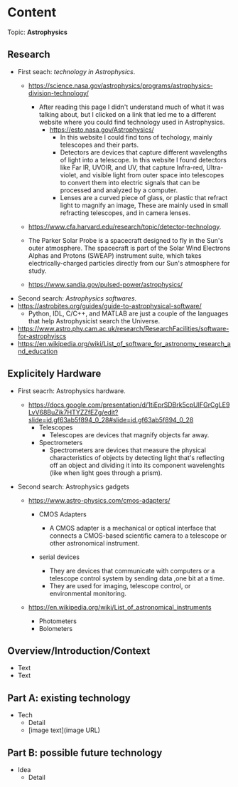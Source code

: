 # Content
Topic: **Astrophysics**

## Research
* First seach: *technology in Astrophysics*.
  * https://science.nasa.gov/astrophysics/programs/astrophysics-division-technology/
    * After reading this page I didn't understand much of what it was talking about, but I clicked on a link that led me to a different website where you could find technology used in Astrophysics.
      * https://esto.nasa.gov/Astrophysics/
        * In this website I could find tons of techology, mainly telescopes and their parts.
         * Detectors are devices that capture different wavelengths of light into a telescope. In this website I found detectors like Far IR, UVOIR, and UV, that capture Infra-red, Ultra-violet, and visible light from outer space into telescopes to convert them into electric signals that can be processed and analyzed by a computer.
         * Lenses are a curved piece of glass, or plastic that refract light to magnify an image, These are mainly used in small refracting telescopes, and in camera lenses.

  *  https://www.cfa.harvard.edu/research/topic/detector-technology.
    * The Parker Solar Probe is a spacecraft designed to fly in the Sun's outer atmosphere. The spacecraft is part of the Solar Wind Electrons Alphas and Protons (SWEAP) instrument suite, which takes electrically-charged particles directly from our Sun's atmosphere for study.
 
  *   https://www.sandia.gov/pulsed-power/astrophysics/
*   Second search: *Astrophysics softwares*.
  * https://astrobites.org/guides/guide-to-astrophysical-software/
    * Python, IDL, C/C++, and MATLAB are just a couple of the languages that help Astrophysicist search the Universe.
  * https://www.astro.phy.cam.ac.uk/research/ResearchFacilities/software-for-astrophyiscs
  * https://en.wikipedia.org/wiki/List_of_software_for_astronomy_research_and_education

## Explicitely Hardware

* First seacrh: Astrophysics hardware.
  * https://docs.google.com/presentation/d/1tiEprSDBrk5cpUIFGrCgLE9LvV68BuZik7HTYZZfEZg/edit?slide=id.gf63ab5f894_0_28#slide=id.gf63ab5f894_0_28
    * Telescopes
      *  Telescopes are devices that magnify objects far away.
    * Spectrometers
      * Spectrometers are devices that measure the physical characteristics of objects by detecting light that's reflecting off an object and dividing it into its component wavelenghts (like when light goes through a prism).
   
 * Second search: Astrophysics gadgets
   * https://www.astro-physics.com/cmos-adapters/
     * CMOS Adapters
       * A CMOS adapter is a mechanical or optical interface that connects a CMOS-based scientific camera to a telescope or other astronomical instrument.

      * serial devices
         * They are devices that communicate with computers or a telescope control system by sending data ,one bit at a time.
         * They are used for imaging, telescope control, or environmental monitoring.

    * https://en.wikipedia.org/wiki/List_of_astronomical_instruments
      * Photometers
      * Bolometers
     


    
## Overview/Introduction/Context
* Text
* Text

## Part A: existing technology
* Tech
  * Detail
  * [image text](image URL)

## Part B: possible future technology
* Idea
  * Detail
